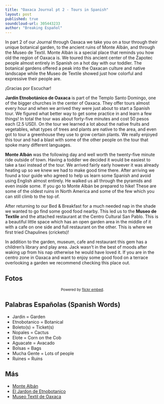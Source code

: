```yaml
---
title: "Oaxaca Journal pt 2 - Tours in Spanish"
layout: post
published: true
soundcloud-url: 305443233
author: "Breaking Español"
---
```

In part 2 of our Journal through Oaxaca we take you on a tour through their unique botanical garden, to the ancient ruins of Monte Albán, and through the Museo de Textil. Monte Albán is a special place that reminds you how old the region of Oaxaca is. We toured this ancient center of the Zapotec people almost entirely in Spanish on a hot day with our toddler. The botanical gardens offered a peak into the Oaxacan culture and native landscape while the Museo de Textile showed just how colorful and expressive their people are.

¡Gracias por Escuchar!

**Jardín Etnobotánico de Oaxaca** is part of the Templo Santo Domingo, one of the bigger churches in the center of Oaxaca. They offer tours almost every hour and when we arrived they were just about to start a Spanish tour. We figured what better way to get some practice in and learn a few things! In total the tour was about forty-five minutes and cost 50 pesos each (2.5 USD). On the tour we learned a lot about the native fruits and vegetables, what types of trees and plants are native to the area, and even got to tour a greenhouse they use to grow certain plants. We really enjoyed this tour and had a blast with some of the other people on the tour that spoke many different languages.

**Monte Albán** was the following day and well worth the twenty-five minute ride outside of town. Having a toddler we decided it would be easiest to take a taxi instead of the tour. We arrived fairly early however it was already heating up so we knew we had to make good time there. After arriving we found a tour guide who agreed to help us learn some Spanish and avoid using English almost entirely. He walked us all through the pyramids and even inside some. If you go to Monte Albán be prepared to hike! These are some of the oldest ruins in North America and some of the few which you can still climb to the top of.

After returning to our Bed & Breakfast for a much needed nap in the shade we wanted to go find some good food nearby. This led us to the **Museo de Textile** and the attached restaurant at the Centro Cultural San Pablo. This is a beautiful little space which has an open garden area in the middle of it with a cafe on one side and full restaurant on the other. This is where we first tried Chapulines (crickets)!

In addition to the garden, museum, cafe and restaurant this gem has a children’s library and play area. Jack wasn’t in the best of moods after waking up from his nap otherwise he would have loved it. If you are in the centro zone in Oaxaca and want to enjoy some good food on a  terrace overlooking a garden we recommend checking this place out.

## Fotos
<div id="flickrembed"></div><small style="display: block; text-align: center; margin: 0 auto;">Powered by <a href="https://flickrembed.com">flickr embed</a>.</small>

<script src="//flickrembed.com/embed_v2.js.php?source=flickr&layout=responsive&input=www.flickr.com/photos/147940691@N05/albums/72157677710529882&sort=0&by=album&theme=grid_right&scale=fit&skin=default-light&id=5890c5d17fddf"></script>

## Palabras Españolas (Spanish Words)
- Jardin = Garden
- Etnobotanico = Botanical
- Boleto(s) = Ticket(s)
- Nopales = Cactus
- Elote = Corn on the Cob
- Aguacate = Avacado
- Bolsas = Bags
- Mucha Gente = Lots of people
- Ruines = Ruins


## Más
- [Monte Albán](https://en.wikipedia.org/wiki/Monte_Alb%C3%A1n)
- [El Jardon de Etnobotanico](https://www.bgci.org/garden.php?id=3161)
- [Museo Textil de Oaxaca](http://www.museotextildeoaxaca.org.mx/)
